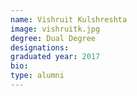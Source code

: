 ```yaml
---
name: Vishruit Kulshreshta
image: vishruitk.jpg
degree: Dual Degree
designations:
graduated year: 2017
bio:
type: alumni
---
```

